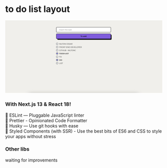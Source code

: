 # to do list layout
<img src="./.github/todo.png" width=1000/>


### With Next.js 13 & React 18!

📏 ESLint — Pluggable JavaScript linter<br>
💖 Prettier - Opinionated Code Formatter<br>
🐶 Husky — Use git hooks with ease<br>
💅 Styled Components (with SSR) - Use the best bits of ES6 and CSS to style your apps without stress<br>

### Other libs

waiting for improvements